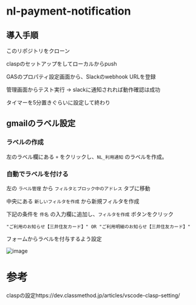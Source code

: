 # nl-payment-notification

## 導入手順
このリポジトリをクローン

claspのセットアップをしてローカルからpush

GASのプロパティ設定画面から、Slackのwebhook URLを登録

管理画面からテスト実行 -> slackに通知されれば動作確認は成功

タイマーを5分置きぐらいに設定して終わり

## gmailのラベル設定
### ラベルの作成

左のラベル欄にある `+` をクリックし、`NL_利用通知` のラベルを作成。

### 自動でラベルを付ける

左の `ラベル管理` から `フィルタとブロック中のアドレス` タブに移動

中央にある `新しいフィルタを作成` から新規フィルタを作成

下記の条件を `件名` の入力欄に追加し、`フィルタを作成` ボタンをクリック

```
"ご利用のお知らせ【三井住友カード】" OR "ご利用明細のお知らせ【三井住友カード】"
```

フォームからラベルを付与するよう設定

![image](https://user-images.githubusercontent.com/19350567/202915904-2e26ee43-eb5c-47de-b4ba-84d5ef9563e0.png)

# 参考

claspの設定https://dev.classmethod.jp/articles/vscode-clasp-setting/

